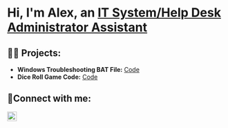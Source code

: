 <h1>Hi, I'm Alex, an <a href="https://www.linkedin.com/in/alexander-kuoma-little/">IT System/Help Desk Administrator Assistant</a></h1>

<h2>👨‍💻 Projects:</h2>

- <b>Windows Troubleshooting BAT File:</b> [Code](https://github.com/Little-Alexander-CS/WindowsTroubleshootBATCH/)
- <b>Dice Roll Game Code:</b> [Code](https://github.com/Little-Alexander-CS/Dice-Roll-Game/)
<!-- - <b>Arduino Jukebox:</b> [Videos](https://www.youtube.com/playlist?list=PLl-VaV4GTQssAdOybPnj1R9a8dx124vkB) -->

<h2>🤳Connect with me:</h2>

[<img align="left" alt="Alex's | LinkedIn" width="22px" src="https://cdn.jsdelivr.net/npm/simple-icons@v3/icons/linkedin.svg" />][linkedin]

[linkedin]: https://www.linkedin.com/in/alexander-kuoma-little/
